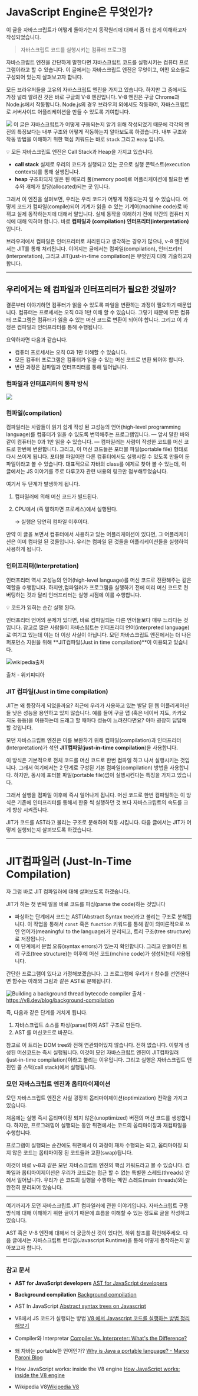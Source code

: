 
# JavaScript Engine은 무엇인가?
이 글을 자바스크립트가 어떻게 돌아가는지 동작원리에 대해서 좀 더 쉽게 이해하고자 작성되었습니다. 


> 자바스크립트 코드를 실행시키는 컴퓨터 프로그램

자바스크립트 엔진을 간단하게 말한다면 자바스크립트 코드를 실행시키는 컴퓨터 프로그램이라고 할 수 있습니다. 이 글에서는 자바스크립트 엔진은 무엇이고, 어떤 요소들로 구성되어 있는지 살펴보고자 합니다.

모든 브라우저들을 고유의 자바스크립트 엔진을 가지고 있습니다. 하지만 그 중에서도 가장 널리 알려진 것은 바로 구글의 V-8 엔진입니다. V-8 엔진은 구글 Chrome과 Node.js에서 작동합니다. Node.js의 경우 브라우저 외에서도 작동하여, 자바스크립트로 서버사이드 어플리케이션을 만들 수 있도록 기여합니다.

![](https://images.velog.io/images/forlecture1013/post/1bdf0019-c08d-42ae-9db6-9a4201248df8/image.png)
이 글은 자바스크립트가 어떻게 구동되는지 알기 위해 작성되었기 때문에 각각의 엔진의 특징보다는 내부 구조와 어떻게 작동하는지 알아보도록 하겠습니다. 내부 구조와 작동 방법을 이해하기 위한 핵심 키워드는 바로 `Stack` 그리고 `Heap` 입니다.
<aside>
💡 모든 자바스크립트 엔진은 Call Stack과 Heap을 가지고 있습니다.
</aside>


- **call stack** 실제로 우리의 코드가 실행되고 있는 곳으로 실행 콘텍스트(execution contexts)를 통해 실행됩니다.
- **heap** 구조화되지 않은 된 메모리 풀(memory pool)로 어플리케이션에 필요한 변수와 개체가 할당(allocated)되는 곳 입니다.

그래서 이 엔진을 살펴보면, 우리는 우리 코드가 어떻게 작동되는지 알 수 있습니다. 어떻게 코드가 컴파일(compile)되어 기계가 읽을 수 있는 기계어(machine code)로 바뀌고 실제 동작하는지에 대해서 말입니다. 실제 동작을 이해하기 전에 약간의 컴퓨터 지식에 대해 익혀야 합니다. 바로 **컴파일과 (compilation) 인터프리터(interpretation)** 입니다. 

브라우저에서 컴파일은 인터프리터로 처리된다고 생각하는 경우가 많으나, v-8 엔진에서는 JIT를 통해 처리됩니다. 이어지는 글에서는 컴파일(compilation), 인터프리터(interpretation), 그리고 JIT(just-in-time compilation)은 무엇인지 대해 기술하고자 합니다. 



---


## 우리에게는 왜 컴파일과 인터프리터가 필요한 것일까?

결론부터 이야기하면 컴퓨터가 읽을 수 있도록 파일을 변환하는 과정이 필요하기 때문입니다. 컴퓨터는 프로세서는 오직 0과 1만 이해 할 수 있습니다. 그렇기 때문에 모든 컴퓨터 프로그램은 컴퓨터가 읽을 수 있는 머신 코드로 변환이 되어야 합니다. 그리고 이 과정은 컴파일과 인터프리터를 통해 수행됩니다. 

요약하자면 다음과 같습니다.

- 컴퓨터 프로세서는 오직 0과 1만 이해할 수 있습니다.
- 모든 컴퓨터 프로그램은 컴퓨터가 읽을 수 있는 머신 코드로 변환 되어야 합니다.
- 변환 과정은 컴파일과 인터프리터를 통해 일어납니다.


### 컴파일과 인터프리터의 동작 방식
![](https://images.velog.io/images/forlecture1013/post/9ed84eab-8dd5-4784-bfa5-27157a725fe0/image.png)


### 컴파일(compilation) 

컴파일러는 사람들이 읽기 쉽게 작성 된 고성능의 언어(high-level programming language)를 컴퓨터가 읽을 수 있도록 번역해주는 프로그램입니다.  — 앞서 말한 바와 같이 컴퓨터는 0과 1만 읽을 수 있습니다. — 컴파일러는 사람이 작성한 코드를 머신 코드로 한번에 변환합니다. 그리고, 이 머신 코드들은 포터블 파일(portable file) 형태로 다시 쓰이게 됩니다. 포터블 파일이란 다른 컴퓨터에서도 실행시킬 수 있도록 만들어 둔 파일이라고 볼 수 있습니다.  대표적으로 자바의 class를 예제로 찾아 볼 수 있는데, 이 글에서는 JS 이야기를 주로 다루고자 관련 내용의 링크만 첨부해두었습니다. 

여기서 두 단계가 발생하게 됩니다.

1. 컴파일러에 의해 머신 코드가 빌드된다.
2. CPU에서 (즉 말하자면 프로세스)에서 실행된다.
    
    → 실행은 당연히 컴파일 이후이다.
    

만약 이 글을 보면서 컴퓨터에서 사용하고 있는 어플리케이션이 있다면, 그 어플리케이션은 이미 컴파일 된 것들입니다. 우리는 컴파일 된 것들을 어플리케이션들을 실행하여 사용하게 됩니다.


### 인터프리터(Interpretation)

인터프리터 역시 고성능의 언어(high-level language)를 머신 코드로 전환해주는 같은 역할을 수행합니다. 하지만,컴파일러가 프로그램을 실행하기 전에 미리 머신 코드로 컨버팅하는 것과 달리 인터프리터는 실행 시점에 이를 수행합니다.

<aside>
💡 코드가 읽히는 순간 실행 된다.

</aside>

인터프리터 언어의 문제가 있다면, 바로 컴파일되는 다른 언어들보다 매우 느리다는 것 입니다. 참고로 많은 사람들이 자바스립트는 인터프리터 언어(interpreted language)로 여기고 있는데 이는 더 이상 사실이 아닙니다. 모던 자바스크립트 엔진에서는 더 나은 퍼포먼스 지원을 위해 **JIT컴파일(Just in time compilation)**이 이용되고 있습니다. 

![wikipedia출처](https://images.velog.io/images/forlecture1013/post/91e0ecbb-eba8-43c2-9bcb-5f6775de55e7/js-is-jit.png)

출처 - 위키피디아

### JIT 컴파일(Just in time compilation)

JIT는 왜 등장하게 되었을까요? 최근에 우리가 사용하고 있는 발달 된 웹 어플리케이션들 낮은 성능을 용인하고 있지 않습니다. 예를 들어 구글 맵 (혹은 네이버 지도, 카카오 지도 등등)을 이용하는데 드래그 할 때마다 성능이 느려진다면요? 아마 굉장히 답답해 할 것입니다. 

모던 자바스크립트 엔진은 이를 보완하기 위해 컴파일(compilation)과 인터프리터(Interpretation)가 섞인 **JIT컴파일**(**just-in-time compilation**)을 사용합니다.

이 방식은 기본적으로 전체 코드를 머신 코드로 한번 컴파일 하고 나서 실행시키는 것입니다. 그래서 여기에서는 2 단계로 구성된 기본 컴파일(compilation) 방법을 사용합니다. 하지만, 동시에 포터블 파일(portable file)없이 실행시킨다는 특징을 가지고 있습니다. 

그래서 실행을 컴파일 이후에 즉시 일어나게 됩니다. 머신 코드로 한번 컴파일하는 이 방식은 기존에 인터프리터를 통해서 한줄 씩 실행하던 것 보다 자바스크립트의 속도를 크게 향상 시켜줍니다. 

JIT가 코드를 AST라고 불리는 구조로 분해하여 작동 시킵니다. 다음 글에서는 JIT가 어떻게 실행되는지 살펴보도록 하겠습니다.




---


# JIT컴파일러 (Just-In-Time Compilation)

자 그럼 바로 JIT 컴파일러에 대해 살펴보도록 하겠습니다. 

JIT가 하는 첫 번째 일을 바로 코드를 파싱(parse the code)하는 것입니다

- 파싱하는 단계에서 코드는 AST(Abstract Syntax tree)라고 불리는 구조로 분해됩니다. 이 작업을 통해서 `const` 혹은 `function` 키워드를 통해 같이 의미론적으로 쓰인 언어가(meaningful to the language)가 분리되고, 트리 구조(tree structure)로 저장됩니다.
- 이 단계에서 문법 오류(syntax errors)가 있는지 확인합니다. 그리고 만들어진 트리 구조(tree structure)는 이후에 머신 코드(mchine code)가 생성되는데 사용됩니다.


간단한 프로그램이 있다고 가정해보겠습니다. 그 프로그램에 우리가 `f` 함수를 선언한다면 함수는 아래와 그림과 같은 AST로 분해됩니다.

![Building a background thread bytecode compiler
](https://images.velog.io/images/forlecture1013/post/c9840fea-37a2-4650-971d-a19e94b08e71/image.png)
출처 -https://v8.dev/blog/background-compilation

즉, 다음과 같은 단계를 거치게 됩니다.

1. 자바스크립트 소스를 파싱(parse)하여 AST 구조로 만든다.
2. AST 를 머신코드로 바꾼다.

참고로 이 트리는 DOM tree와 전혀 연관되어있지 않습니다. 전혀 없습니다.
이렇게 생성된 머신코드는 즉시 실행됩니다. 이것이 모던 자바스크립트 엔진이 JIT컴파일러 (just-in-time compilation)이라고 불리는 이유입니다. 그리고 실행은 자바스크립트 엔진인 콜 스택(call stack)에서 실행됩니다.

### 모던 자바스크립트 엔진과 옵티마이제이션
모던 자바스크립트 엔진은 사실 굉장히 옵티마이제이션(optimization) 전략을 가지고 있습니다. 

처음에는 실행 즉시 옵티마이징 되지 않은(unoptimized) 버전의 머신 코드를 생성합니다. 하지만, 프로그래밍이 실행되는 동안 뒤편에서는 코드의 옵티마이징과 재컴파일을 수행합니다. 

프로그램이 실행되는 순간에도 뒤편에서 이 과정이 재차 수행되는 되고, 옵티마이징 되지 않은 코드는 옵티마이징 된 코드들과 교환(swap)됩니다.

이것이 바로 v-8과 같은 모던 자바스크립트 엔진의 핵심 키워드라고 볼 수 있습니다. 컴파일과 옵티마이제이션은 우리가 코드로는 접근 할 수 없는 특별한 스레드(threads) 안에서 일어납니다. 우리가 쓴 코드의 실행을 수행하는 메인 스레드(main threads)와는 완전히 분리되어 있습니다.

---

여기까지가 모던 자바스크립트 JIT 컴파일러에 관한 이야기입니다. 자바스크립트 구동 방식에 대해 이해하기 위한 글이기 때문에 흐름을 이해할 수 있는 정도로 글을 작성하고 있습니다. 

AST 혹은 V-8 엔진에 대해서 더 궁금하신 것이 있다면, 하위 참조를 확인해주세요. 다음 글에서는 자바스크립트 런타임(Javascript Runtime)을 통해 어떻게 동작하는지 알아보고자 합니다.



---

### 참고 문서

 - **AST for JavaScript developers**
 [AST for JavaScript developers](https://itnext.io/ast-for-javascript-developers-3e79aeb08343)

- **Background compilation**
[Background compilation](https://v8.dev/blog/background-compilation)

- AST In JavaScript
[Abstract syntax trees on Javascript](https://jotadeveloper.medium.com/abstract-syntax-trees-on-javascript-534e33361fc7)
- V8에서 JS 코드가 실행되는 방법
[V8 에서 Javascript 코드를 실행하는 방법 정리해보기](https://pks2974.medium.com/v8-%EC%97%90%EC%84%9C-javascript-%EC%BD%94%EB%93%9C%EB%A5%BC-%EC%8B%A4%ED%96%89%ED%95%98%EB%8A%94-%EB%B0%A9%EB%B2%95-%EC%A0%95%EB%A6%AC%ED%95%B4%EB%B3%B4%EA%B8%B0-25837f61f551)
- Compiler와 Interpretar
 [Compiler Vs. Interpreter: What's the Difference?](https://www.guru99.com/difference-compiler-vs-interpreter.html)

- 왜 자바는 portable한 언어인가?
[Why is Java a portable language? - Marco Paroni Blog](http://marcoparoni.altervista.org/why-is-java-a-portable-language/?doing_wp_cron=1646721727.0438768863677978515625)

- How JavaScript works: inside the V8 engine
[How JavaScript works: inside the V8 engine](https://blog.sessionstack.com/how-javascript-works-inside-the-v8-engine-5-tips-on-how-to-write-optimized-code-ac089e62b12e)


- Wikipedia V8[Wikipedia V8](https://en.wikipedia.org/wiki/V8_(JavaScript_engine))

